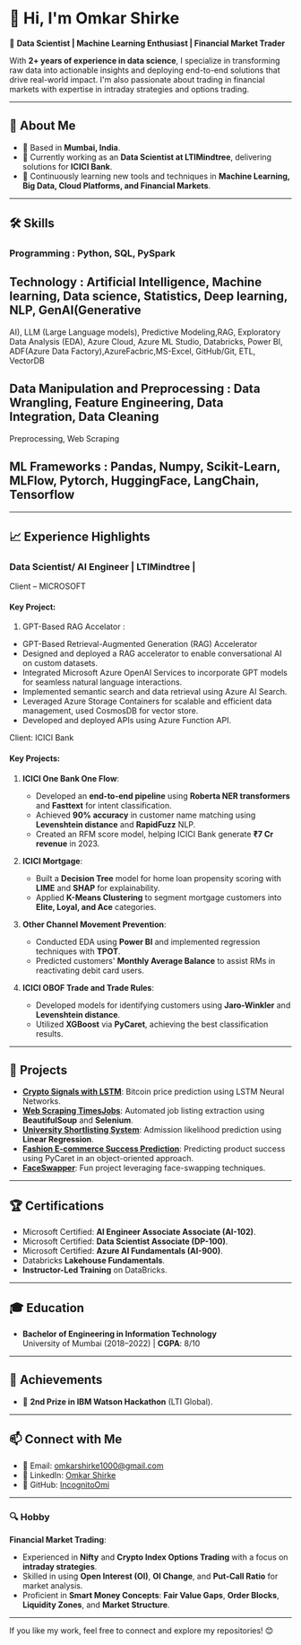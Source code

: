 # 👋 Hi, I'm Omkar Shirke  

🚀 **Data Scientist | Machine Learning Enthusiast | Financial Market Trader**  

With **2+ years of experience in data science**, I specialize in transforming raw data into actionable insights and deploying end-to-end solutions that drive real-world impact. I'm also passionate about trading in financial markets with expertise in intraday strategies and options trading.

---

## 🌟 **About Me**
- 📍 Based in **Mumbai, India**.
- 💼 Currently working as an **Data Scientist at LTIMindtree**, delivering solutions for **ICICI Bank**.
- 🌱 Continuously learning new tools and techniques in **Machine Learning, Big Data, Cloud Platforms, and Financial Markets**.

---

## 🛠 **Skills**
### Programming : Python, SQL, PySpark

## Technology : Artificial Intelligence, Machine learning, Data science, Statistics, Deep learning, NLP, GenAI(Generative 
AI), LLM (Large Language models), Predictive Modeling,RAG, Exploratory Data Analysis (EDA), Azure Cloud, Azure ML 
Studio, Databricks, Power BI, ADF(Azure Data Factory),AzureFacbric,MS-Excel, GitHub/Git, ETL, VectorDB

## Data Manipulation and Preprocessing : Data Wrangling, Feature Engineering, Data Integration, Data Cleaning 
Preprocessing, Web Scraping

## ML Frameworks : Pandas, Numpy, Scikit-Learn, MLFlow, Pytorch, HuggingFace, LangChain, Tensorflow

---

## 📈 **Experience Highlights**
### **Data Scientist/ AI Engineer** | LTIMindtree |

Client – MICROSOFT
#### Key Project:
1. GPT-Based RAG Accelator : 
- GPT-Based Retrieval-Augmented Generation (RAG) Accelerator
- Designed and deployed a RAG accelerator to enable conversational AI on custom datasets.
- Integrated Microsoft Azure OpenAI Services to incorporate GPT models for seamless natural language interactions.
- Implemented semantic search and data retrieval using Azure AI Search.
- Leveraged Azure Storage Containers for scalable and efficient data management, used CosmosDB for vector store.
- Developed and deployed APIs using Azure Function API. 

Client: ICICI Bank  
#### Key Projects:
1. **ICICI One Bank One Flow**:  
   - Developed an **end-to-end pipeline** using **Roberta NER transformers** and **Fasttext** for intent classification.  
   - Achieved **90% accuracy** in customer name matching using **Levenshtein distance** and **RapidFuzz** NLP.  
   - Created an RFM score model, helping ICICI Bank generate **₹7 Cr revenue** in 2023.

2. **ICICI Mortgage**:  
   - Built a **Decision Tree** model for home loan propensity scoring with **LIME** and **SHAP** for explainability.  
   - Applied **K-Means Clustering** to segment mortgage customers into **Elite, Loyal, and Ace** categories.  

3. **Other Channel Movement Prevention**:  
   - Conducted EDA using **Power BI** and implemented regression techniques with **TPOT**.  
   - Predicted customers' **Monthly Average Balance** to assist RMs in reactivating debit card users.  

4. **ICICI OBOF Trade and Trade Rules**:  
   - Developed models for identifying customers using **Jaro-Winkler** and **Levenshtein distance**.  
   - Utilized **XGBoost** via **PyCaret**, achieving the best classification results. 
---

## 📂 **Projects**
- [**Crypto Signals with LSTM**](https://github.com/IncognitoOmi/Crypto_Signals_with_LSTM): Bitcoin price prediction using LSTM Neural Networks.  
- [**Web Scraping TimesJobs**](https://github.com/IncognitoOmi/Web_Scraping_TimesJobs): Automated job listing extraction using **BeautifulSoup** and **Selenium**.  
- [**University Shortlisting System**](https://github.com/IncognitoOmi/University_Shortlisting_and_Prediction_System/tree/main): Admission likelihood prediction using **Linear Regression**.  
- [**Fashion E-commerce Success Prediction**](https://github.com/IncognitoOmi/Fashion_Ecommerce_Product_Success_Prediction): Predicting product success using PyCaret in an object-oriented approach.  
- [**FaceSwapper**](https://github.com/IncognitoOmi/Face_swapper): Fun project leveraging face-swapping techniques.

---

## 🏆 **Certifications**
- Microsoft Certified: **AI Engineer Associate Associate (AI-102)**.
- Microsoft Certified: **Data Scientist Associate (DP-100)**.
- Microsoft Certified: **Azure AI Fundamentals (AI-900)**.  
- Databricks **Lakehouse Fundamentals**.  
- **Instructor-Led Training** on DataBricks.  

---

## 🎓 **Education**
- **Bachelor of Engineering in Information Technology**  
  University of Mumbai (2018–2022) | **CGPA**: 8/10  

---

## 💼 **Achievements**
- 🏅 **2nd Prize in IBM Watson Hackathon** (LTI Global).

---

## 📫 **Connect with Me**
- 📧 Email: [omkarshirke1000@gmail.com](mailto:omkarshirke1000@gmail.com)  
- 💼 LinkedIn: [Omkar Shirke](https://www.linkedin.com/in/omkar-shirke-389303199)  
- 🐙 GitHub: [IncognitoOmi](https://github.com/IncognitoOmi)

---

### 🔍 **Hobby**  
**Financial Market Trading**:
- Experienced in **Nifty** and **Crypto Index Options Trading** with a focus on **intraday strategies**.
- Skilled in using **Open Interest (OI)**, **OI Change**, and **Put-Call Ratio** for market analysis.
- Proficient in **Smart Money Concepts**: **Fair Value Gaps**, **Order Blocks**, **Liquidity Zones**, and **Market Structure**.


---

If you like my work, feel free to connect and explore my repositories! 😊


